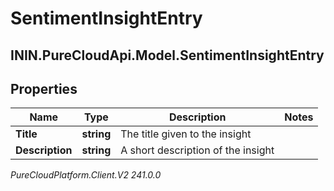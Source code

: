 # SentimentInsightEntry

## ININ.PureCloudApi.Model.SentimentInsightEntry

## Properties

|Name | Type | Description | Notes|
|------------ | ------------- | ------------- | -------------|
| **Title** | **string** | The title given to the insight | |
| **Description** | **string** | A short description of the insight | |



_PureCloudPlatform.Client.V2 241.0.0_

